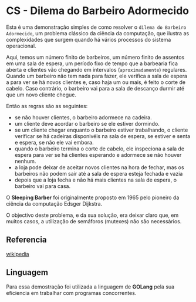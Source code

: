 # CS - Dilema do Barbeiro Adormecido

Esta é uma demonstração simples de como resolver o `dilema do Barbeiro Adormecido`, um problema clássico da ciência da computação, que ilustra as complexidades que surgem quando há vários processos do sistema operacional. 

Aqui, temos um número finito de barbeiros, um número finito de assentos em uma sala de espera, um período fixo de tempo que a barbearia fica aberta e clientes vão chegando em intervalos (`aproximadamente`) regulares. Quando um barbeiro não tem nada para fazer, ele verifica a sala de espera a para ver se há novos clientes e, caso haja um ou mais, é feito o corte de cabelo. Caso contrário, o barbeiro vai para a sala de descanço durmir até que um novo cliente chegue. 

Então as regras são as seguintes:
- se não houver clientes, o barbeiro adormece na cadeira.
- um cliente deve acordar o barbeiro se ele estiver dormindo.
- se um cliente chegar enquanto o barbeiro estiver trabalhando, o cliente verificar se há cadeiras disponivéis na sala de espera, se estiver e senta e espera, se não ele vai embora.
- quando o barbeiro termina o corte de cabelo, ele inspeciona a sala de espera para ver se há clientes esperando
e adormece se não houver nenhum.
- a loja pode deixar de aceitar novos clientes na hora de fechar, mas os barbeiros não podem sair até a sala de espera esteja fechada e vazia
- depois que a loja fecha e não há mais clientes na sala de espera, o barbeiro vai para casa.

O **Sleeping Barber** foi originalmente proposto em 1965 pelo pioneiro da ciência da computação Edsger Dijkstra.

O objectivo deste problema, e da sua solução, era deixar claro que, em muitos casos, a utilização de
semáforos (mutexes) não são necessários.

## Referencia
[wikipedia](https://en.wikipedia.org/wiki/Sleeping_barber_problem)

## Linguagem
Para essa demostração foi utilizada a linguagem de **GOLang** pela sua eficiencia em trabalhar com programas concorrentes.